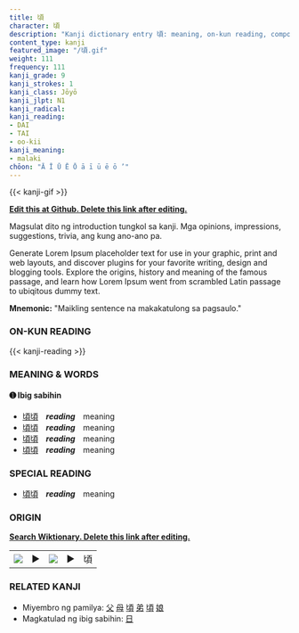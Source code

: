 ```yaml
---
title: 頃
character: 頃
description: "Kanji dictionary entry 頃: meaning, on-kun reading, compounds, origin, related kanji"
content_type: kanji
featured_image: "/頃.gif"
weight: 111
frequency: 111
kanji_grade: 9
kanji_strokes: 1
kanji_class: Jōyō
kanji_jlpt: N1
kanji_radical: 
kanji_reading: 
- DAI
- TAI
- oo-kii
kanji_meaning:
- malaki
chōon: "Ā Ī Ū Ē Ō ā ī ū ē ō ’"
---
```

[//]: # (Don't edit the line below. Kanji animated GIF code is automatically generated.)
{{< kanji-gif >}}

[//]: # (Edit below this line.)

**[Edit this at Github. Delete this link after editing.](https://github.com/tim0g/tim/tree/main/content/kanji/頃/index.md)**

Magsulat dito ng introduction tungkol sa kanji. Mga opinions, impressions, suggestions, trivia, ang kung ano-ano pa.

Generate Lorem Ipsum placeholder text for use in your graphic, print and web layouts, and discover plugins for your favorite writing, design and blogging tools. Explore the origins, history and meaning of the famous passage, and learn how Lorem Ipsum went from scrambled Latin passage to ubiqitous dummy text.
 
**Mnemonic:** "Maikling sentence na makakatulong sa pagsaulo."

### ON-KUN READING

[//]: # (Don't edit the line below. ON-KUN READING code is automatically generated.)
{{< kanji-reading >}}

### MEANING & WORDS

#### ➊ **Ibig sabihin**
  - [頃](../頃)[頃](../頃)　***reading***　meaning
  - [頃](../頃)[頃](../頃)　***reading***　meaning
  - [頃](../頃)[頃](../頃)　***reading***　meaning
  - [頃](../頃)[頃](../頃)　***reading***　meaning

### SPECIAL READING
  - [頃](../頃)[頃](../頃)　***reading***　meaning

### ORIGIN

**[Search Wiktionary. Delete this link after editing.](https://wiktionary.org/wiki/頃)**
<table class="kanji-table"><tr><td>
<img src="60px-頃-bronze.svg.png">
</td><td>▶</td><td>
<img src="60px-頃-oracle.svg.png">
</td><td>▶</td>
<td class="kanji-origin">頃</td>
</tr></table>

### RELATED KANJI
- Miyembro ng pamilya: [父](../父) [母](../母) [頃](../頃) [弟](../弟) [頃](../頃) [娘](../娘)
- Magkatulad ng ibig sabihin: [日](../日)
